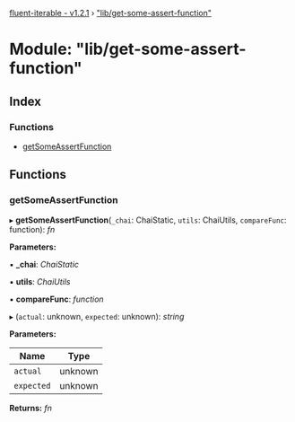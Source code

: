 [fluent-iterable - v1.2.1](../README.md) › ["lib/get-some-assert-function"](_lib_get_some_assert_function_.md)

# Module: "lib/get-some-assert-function"

## Index

### Functions

* [getSomeAssertFunction](_lib_get_some_assert_function_.md#getsomeassertfunction)

## Functions

###  getSomeAssertFunction

▸ **getSomeAssertFunction**(`_chai`: ChaiStatic, `utils`: ChaiUtils, `compareFunc`: function): *fn*

**Parameters:**

▪ **_chai**: *ChaiStatic*

▪ **utils**: *ChaiUtils*

▪ **compareFunc**: *function*

▸ (`actual`: unknown, `expected`: unknown): *string*

**Parameters:**

Name | Type |
------ | ------ |
`actual` | unknown |
`expected` | unknown |

**Returns:** *fn*
